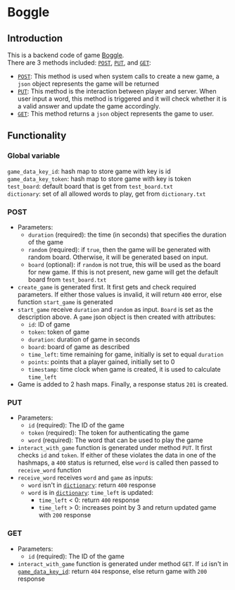 # Boggle

## Introduction

This is a backend code of game [Boggle](https://en.wikipedia.org/wiki/Boggle).<br/>
There are 3 methods included: [`POST`](#POST), [`PUT`](#PUT), and [`GET`](#GET):<br/>
- [`POST`](#POST): This method is used when system calls to create a new game, a `json`
object represents the game will be returned
- [`PUT`](#PUT): This method is the interaction between player and server.
When user input a word, this method is triggered and it will check whether it is
a valid answer and update the game accordingly.<br/>
- [`GET`](#GET): This method returns a `json` object represents the game to user.

## Functionality
### Global variable

`game_data_key_id`: hash map to store game with key is id<br/>
`game_data_key_token`: hash map to store game with key is token<br/>
`test_board`: default board that is get from `test_board.txt`<br/>
`dictionary`: set of all allowed words to play, get from `dictionary.txt`<br/>

### POST

- Parameters:
  + `duration` (required): the time (in seconds) that specifies the duration of
    the game
  + `random` (required): if `true`, then the game will be generated with random
    board.  Otherwise, it will be generated based on input.
  + `board` (optional): if `random` is not true, this will be used as the board
    for new game. If this is not present, new game will get the default board
    from `test_board.txt`
- `create_game` is generated first. It first gets
and check required parameters. If either those values is invalid, it will return
`400` error, else function `start_game` is generated
- `start_game` receive `duration` and `random` as input. `Board` is set as the
description above. A `game` json object is then created with attributes:
    + `id`: ID of game
    + `token`: token of game
    + `duration`: duration of game in seconds
    + `board`: board of game as described
    + `time_left`: time remaining for game, initially is set to equal `duration`
    + `points`: points that a player gained, initially set to 0
    + `timestamp`: time clock when game is created, it is used to calculate 
    `time_left`
- Game is added to 2 hash maps. Finally, a response status `201` is created. 

### PUT

- Parameters:
  + `id` (required): The ID of the game
  + `token` (required): The token for authenticating the game
  + `word` (required): The word that can be used to play the game
- `interact_with_game` function is generated under method `PUT`.
It first checks `id` and `token`. If either of these violates the data in one
of the hashmaps, a `400` status is returned, else `word` is called then passed
to `receive_word` function
- `receive_word` receives `word` and `game` as inputs:
    + `word` isn't in [`dictionary`](#dictionary): return `400` response
    + `word` is in [`dictionary`](#dictionary): `time_left` is updated:
        - `time_left` < 0: return `400` response
        - `time_left` > 0: increases point by 3 and return updated game with
        `200` response
        
### GET

- Parameters:
  + `id` (required): The ID of the game
- `interact_with_game` function is generated under method `GET`.
If `id` isn't in [`game_data_key_id`](#game_data_key_id): return `404` response,
else return game with `200` response

